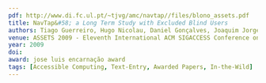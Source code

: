 ```yaml
---
pdf: http://www.di.fc.ul.pt/~tjvg/amc/navtap//files/blono_assets.pdf
title: NavTap&#58; a Long Term Study with Excluded Blind Users
authors: Tiago Guerreiro, Hugo Nicolau, Daniel Gonçalves, Joaquim Jorge
venue: ASSETS 2009 - Eleventh International ACM SIGACCESS Conference on Computers and Accessibility. Pittsburgh, USA, October, 2009
year: 2009
doi: 
award: jose luis encarnação award
tags: [Accessible Computing, Text-Entry, Awarded Papers, In-the-Wild]
---
```

